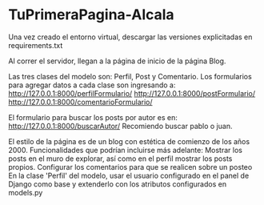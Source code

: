 # TuPrimeraPagina-Alcala

Una vez creado el entorno virtual, descargar las versiones explicitadas en requirements.txt

Al correr el servidor, llegan a la página de inicio de la página Blog.

Las tres clases del modelo son: Perfil, Post y Comentario. Los formularios para agregar datos a cada clase son ingresando a:
http://127.0.0.1:8000/perfilFormulario/
http://127.0.0.1:8000/postFormulario/
http://127.0.0.1:8000/comentarioFormulario/

El formulario para buscar los posts por autor es en:
http://127.0.0.1:8000/buscarAutor/
Recomiendo buscar pablo o juan.


El estilo de la página es de un blog con estética de comienzo de los años 2000.
Funcionalidades que podrían incluirse más adelante:
    Mostrar los posts en el muro de explorar, así como en el perfil mostrar los posts propios.
    Configurar los comentarios para que se realicen sobre un posteo
    En la clase 'Perfil' del modelo, usar el usuario configurado en el panel de Django como base y extenderlo con los atributos configurados en models.py